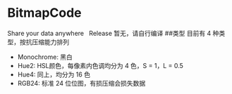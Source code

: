 # BitmapCode
Share your data anywhere  
Release 暂无，请自行编译
##类型
目前有 4 种类型，按抗压缩能力排列  
* Monochrome: 黑白
* Hue2: HSL颜色，每像素内色调均分为 4 色，S = 1，L = 0.5
* Hue4: 同上，均分为 16 色
* RGB24: 标准 24 位位图，有损压缩会损失数据
